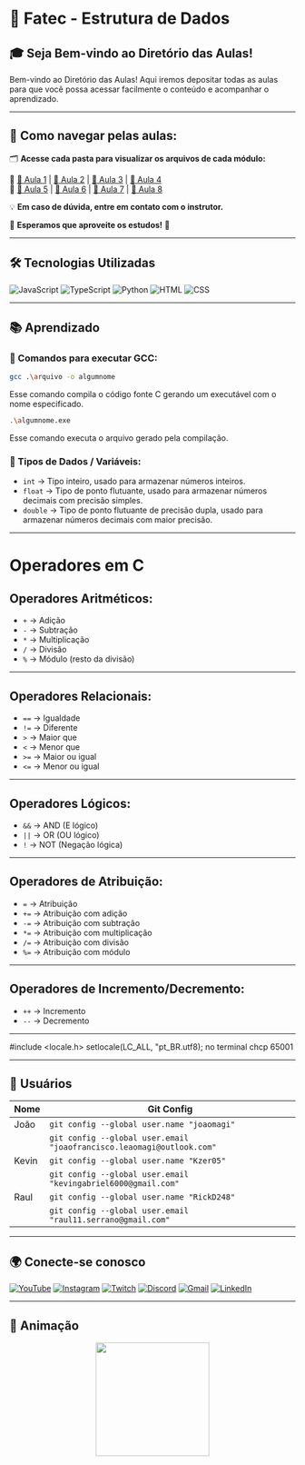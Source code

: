 # 🏫 Fatec - Estrutura de Dados

## 🎓 Seja Bem-vindo ao Diretório das Aulas!

Bem-vindo ao Diretório das Aulas! Aqui iremos depositar todas as aulas para que você possa acessar facilmente o conteúdo e acompanhar o aprendizado.

---

## 📂 Como navegar pelas aulas:

🗂️ **Acesse cada pasta para visualizar os arquivos de cada módulo:**  

📌 [📁 Aula 1](https://github.com/Kzer05/Fatec-Estrura-De-Dados/tree/main/Aula01) | [📁 Aula 2](https://github.com/Kzer05/Fatec-Estrura-De-Dados/tree/main/Aula02) | [📁 Aula 3](https://github.com/Kzer05/Fatec-Estrura-De-Dados/tree/main/Aula03) | [📁 Aula 4](https://github.com/Kzer05/Fatec-Estrura-De-Dados/tree/main/Aula04)  
📌 [📁 Aula 5](https://github.com/Kzer05/Fatec-Estrura-De-Dados/tree/main/Aula05) | [📁 Aula 6](https://github.com/Kzer05/Fatec-Estrura-De-Dados/tree/main/Aula06) | [📁 Aula 7](https://github.com/Kzer05/Fatec-Estrura-De-Dados/tree/main/Aula07) | [📁 Aula 8](https://github.com/Kzer05/Fatec-Estrura-De-Dados/tree/main/Aula08)  

💡 **Em caso de dúvida, entre em contato com o instrutor.**  

🚀 **Esperamos que aproveite os estudos!** 🎉  

---

## 🛠️ Tecnologias Utilizadas

![JavaScript](https://img.shields.io/badge/JavaScript-F7DF1E?style=for-the-badge&logo=javascript&logoColor=black)
![TypeScript](https://img.shields.io/badge/TypeScript-007ACC?style=for-the-badge&logo=typescript&logoColor=white)
![Python](https://img.shields.io/badge/Python-3776AB?style=for-the-badge&logo=python&logoColor=white)
![HTML](https://img.shields.io/badge/HTML5-E34F26?style=for-the-badge&logo=html5&logoColor=white)
![CSS](https://img.shields.io/badge/CSS3-1572B6?style=for-the-badge&logo=css3&logoColor=white)

---

## 📚 Aprendizado

### 🔹 Comandos para executar GCC:
```bash
gcc .\arquivo -o algumnome
```
Esse comando compila o código fonte C gerando um executável com o nome especificado.

```bash
.\algumnome.exe
```
Esse comando executa o arquivo gerado pela compilação.

### 🔹 Tipos de Dados / Variáveis:
- `int` → Tipo inteiro, usado para armazenar números inteiros.
- `float` → Tipo de ponto flutuante, usado para armazenar números decimais com precisão simples.
- `double` → Tipo de ponto flutuante de precisão dupla, usado para armazenar números decimais com maior precisão.

---

# Operadores em C

## Operadores Aritméticos:
- `+` → Adição
- `-` → Subtração
- `*` → Multiplicação
- `/` → Divisão
- `%` → Módulo (resto da divisão)

---

## Operadores Relacionais:
- `==` → Igualdade
- `!=` → Diferente
- `>` → Maior que
- `<` → Menor que
- `>=` → Maior ou igual
- `<=` → Menor ou igual

---

## Operadores Lógicos:
- `&&` → AND (E lógico)
- `||` → OR (OU lógico)
- `!` → NOT (Negação lógica)

---

## Operadores de Atribuição:
- `=` → Atribuição
- `+=` → Atribuição com adição
- `-=` → Atribuição com subtração
- `*=` → Atribuição com multiplicação
- `/=` → Atribuição com divisão
- `%=` → Atribuição com módulo

---

## Operadores de Incremento/Decremento:
- `++` → Incremento
- `--` → Decremento

---

#include <locale.h>
setlocale(LC_ALL, "pt_BR.utf8);
no terminal chcp 65001

---

## 👥 Usuários

| Nome  | Git Config |
|-------|-----------|
| João  | `git config --global user.name "joaomagi"`  |
|       | `git config --global user.email "joaofrancisco.leaomagi@outlook.com"`  |
| Kevin | `git config --global user.name "Kzer05"`  |
|       | `git config --global user.email "kevingabriel6000@gmail.com"`  |
| Raul  | `git config --global user.name "RickD248"`  |
|       | `git config --global user.email "raul11.serrano@gmail.com"`  |

---

## 🌍 Conecte-se conosco

[![YouTube](https://img.shields.io/badge/Youtube-FF0000?style=for-the-badge&logo=youtube&logoColor=white)](#)
[![Instagram](https://img.shields.io/badge/Instagram-E4405F?style=for-the-badge&logo=instagram&logoColor=white)](#)
[![Twitch](https://img.shields.io/badge/Twitch-9146FF?style=for-the-badge&logo=twitch&logoColor=white)](#)
[![Discord](https://img.shields.io/badge/Discord-7289DA?style=for-the-badge&logo=discord&logoColor=white)](#)
[![Gmail](https://img.shields.io/badge/Gmail-D14836?style=for-the-badge&logo=gmail&logoColor=white)](#)
[![LinkedIn](https://img.shields.io/badge/LinkedIn-0077B5?style=for-the-badge&logo=linkedin&logoColor=white)](#)

---

## 🌟 Animação  

<div style="text-align: center;">
  <img src="https://media.giphy.com/media/j5I5xWl7h1ABpaEUXL/giphy.gif" width="200px" style="animation: pulse 1.5s infinite;">
</div>  
